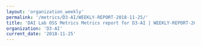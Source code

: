 ```yaml
---
layout: 'organization_weekly'
permalink: '/metrics/D3-AI/WEEKLY-REPORT-2018-11-25/'
title: 'DAI Lab OSS Metrics Metrics report for D3-AI | WEEKLY-REPORT-2018-11-25'
organization: 'D3-AI'
current_date: '2018-11-25'
---
```


